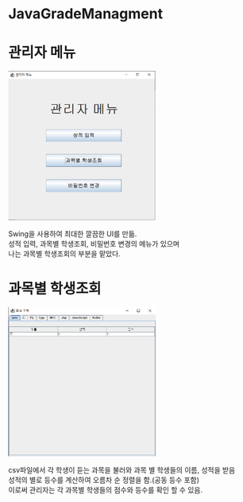 # JavaGradeManagment

<h1>관리자 메뉴</h1>
<img src='img/manager.PNG' height='300px'>
<p>Swing을 사용하여 최대한 깔끔한 UI를 만듦.</br>
성적 입력, 과목별 학생조회, 비밀번호 변경의 메뉴가 있으며</br>
나는 과목별 학생조회의 부분을 맡았다.
</p>

<h1>과목별 학생조회</h1>
<img src='img/Lookup.PNG' height='300px'>
<p>csv파일에서 각 학생이 듣는 과목을 불러와 과목 별 학생들의 이름, 성적을 받음</br>
성적의 별로 등수를 계산하여 오름차 순 정렬을 함.(공동 등수 포함)</br>
이로써 관리자는 각 과목별 학생들의 점수와 등수를 확인 할 수 있음.</p>
